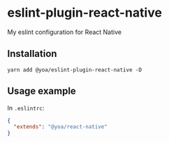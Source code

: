 # eslint-plugin-react-native

My eslint configuration for React Native

## Installation

```
yarn add @yoa/eslint-plugin-react-native -D
```

## Usage example

In `.eslintrc`:

```json
{
  "extends": "@yoa/react-native"
}
```
